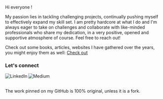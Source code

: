 Hi everyone !

My passion lies in tackling challenging projects, continually pushing myself to effectively expand my skill set. I am pretty hardcore at what I do and I'm always eager to take on challenges and collaborate with like-minded professionals who share my dedication, in a very positive, opened and supportive atmosphere of course. Feel free to reach out!

Check out some books, articles, websites I have gathered over the years, you might enjoy them as well:
[Check out](https://github.com/ezrafayet/knowledge-base/blob/main/bookshelf/BOOKSHELF.md)

### Let's connect
                                                                                                             
[<img align="left" alt="LinkedIn" src="https://img.shields.io/badge/linkedin-%230077B5.svg?&style=for-the-badge&logo=linkedin&logoColor=white" />](https://www.linkedin.com/in/ezrafayet)
                                                                                                                             
[<img align="left" alt="Medium" src="https://img.shields.io/badge/medium-%2312100E.svg?&style=for-the-badge&logo=medium&logoColor=white" />](https://ezrafayet.medium.com/)
  
<p><br/><br/></p>

The work pinned on my GitHub is 100% original, unless it is a fork.
